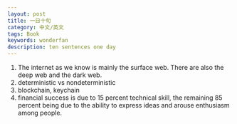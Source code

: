 ```yaml
---
layout: post
title: 一日十句
category: 中文/英文
tags: Book
keywords: wonderfan
description: ten sentences one day
---
```


1. The internet as we know is mainly the surface web. There are also the deep web and the dark web.
2. deterministic vs nondeterministic
3. blockchain, keychain
4.  financial success is due to 15 percent technical skill, the remaining 85 percent being due to the ability to express ideas and arouse enthusiasm among people.
